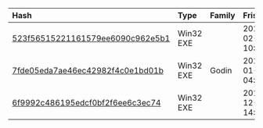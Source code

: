 |Hash|Type|Family|Frist_Seen|Name|
|:--|:--|:--|:--|:--|
|[523f56515221161579ee6090c962e5b1](https://www.virustotal.com/gui/file/523f56515221161579ee6090c962e5b1)|Win32 EXE||2013-02-19 10:38:42|myfile.exe|
|[7fde05eda7ae46ec42982f4c0e1bd01b](https://www.virustotal.com/gui/file/7fde05eda7ae46ec42982f4c0e1bd01b)|Win32 EXE|Godin|2013-01-13 04:55:31|a058287ad385361f_ctfmon.exe|
|[6f9992c486195edcf0bf2f6ee6c3ec74](https://www.virustotal.com/gui/file/6f9992c486195edcf0bf2f6ee6c3ec74)|Win32 EXE||2012-12-19 14:12:28|VirusShare_6f9992c486195edcf0bf2f6ee6c3ec74|
